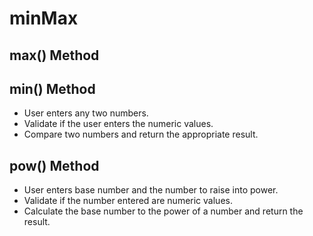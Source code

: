 # minMax

## max() Method
## min() Method

* User enters any two numbers.
* Validate if the user enters the numeric values.
* Compare two numbers and return the appropriate result. 

## pow() Method
* User enters base number and the number to raise into power.
* Validate if the number entered are numeric values.
* Calculate the base number to the power of a number and return the result.
